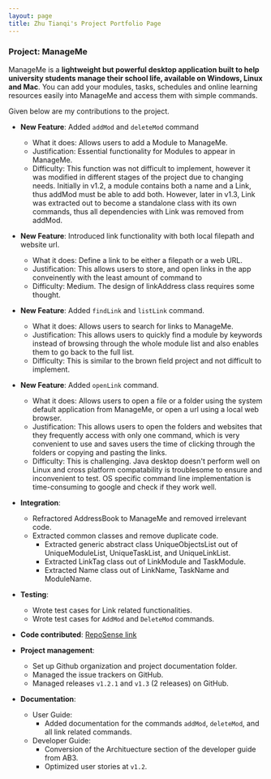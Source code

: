 ```yaml
---
layout: page
title: Zhu Tianqi's Project Portfolio Page
---
```


### Project: ManageMe

ManageMe is a **lightweight but powerful desktop application built to help university students manage their school life, available on Windows, Linux and Mac**. You can add your modules, tasks, schedules and online learning resources easily into ManageMe and access them with simple commands.

Given below are my contributions to the project.

* **New Feature**: Added `addMod` and `deleteMod` command
  * What it does: Allows users to add a Module to ManageMe.
  * Justification: Essential functionality for Modules to appear in ManageMe.
  * Difficulty: This function was not difficult to implement, however it was modified in different stages of the project
    due to changing needs. Initially in v1.2, a module contains both a name and a Link, thus addMod must be able to add both.
    However, later in v1.3, Link was extracted out to become a standalone class with its own commands,
    thus all dependencies with Link was removed from addMod.

* **New Feature**: Introduced link functionality with both local filepath and website url.
  * What it does: Define a link to be either a filepath or a web URL.
  * Justification: This allows users to store, and open links in the app conveinently with the least amount of command to 
  * Difficulty: Medium. The design of linkAddress class requires some thought.

* **New Feature**: Added `findLink` and `listLink` command.
  * What it does: Allows users to search for links to ManageMe.
  * Justification: This allows users to quickly find a module by keywords instead of browsing through the whole module list and also enables
    them to go back to the full list.
  * Difficulty: This is similar to the brown field project and not difficult to implement.

* **New Feature**: Added `openLink` command.
  * What it does: Allows users to open a file or a folder using the system default application from ManageMe, or open a
  url using a local web browser.
  * Justification: This allows users to open the folders and websites that they frequently access with only one command,
  which is very convenient to use and saves users the time of clicking through the folders or copying and pasting the links.
  * Difficulty: This is challenging. Java desktop doesn't perform well on Linux and cross platform compatability is troublesome
  to ensure and inconvenient to test. OS specific command line implementation is time-consuming to google and check if they work well.

* **Integration**: 
  * Refractored AddressBook to ManageMe and removed irrelevant code.
  * Extracted common classes and remove duplicate code.
      * Extracted generic abstract class UniqueObjectsList out of UniqueModuleList, UniqueTaskList, and UniqueLinkList.
      * Extracted LinkTag class out of LinkModule and TaskModule.
      * Extracted Name class out of LinkName, TaskName and ModuleName.

* **Testing**:
    * Wrote test cases for Link related functionalities.
    * Wrote test cases for `AddMod` and `DeleteMod` commands.

* **Code contributed**: [RepoSense link](https://nus-cs2103-ay2122s1.github.io/tp-dashboard/?search=&sort=groupTitle&sortWithin=title&since=2021-09-17&timeframe=commit&mergegroup=&groupSelect=groupByRepos&breakdown=false&tabOpen=true&tabType=authorship&tabAuthor=Tianqi-Zhu&tabRepo=AY2122S1-CS2103T-W11-3%2Ftp%5Bmaster%5D&authorshipIsMergeGroup=false&authorshipFileTypes=docs~functional-code~test-code~other&authorshipIsBinaryFileTypeChecked=false)

* **Project management**:
    * Set up Github organization and project documentation folder.
    * Managed the issue trackers on GitHub.
    * Managed releases `v1.2.1` and `v1.3` (2 releases) on GitHub.

* **Documentation**:
    * User Guide:
        * Added documentation for the commands `addMod`, `deleteMod`, and all link related commands.
    * Developer Guide:
        * Conversion of the Archituecture section of the developer guide from AB3.
        * Optimized user stories at `v1.2`.
